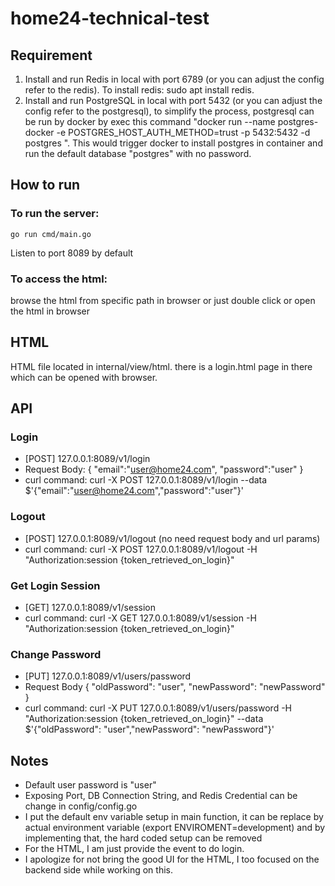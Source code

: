 # home24-technical-test

## Requirement

1. Install and run Redis in local with port 6789 (or you can adjust the config refer to the redis). To install redis: sudo apt install redis.
2. Install and run PostgreSQL in local with port 5432 (or you can adjust the config refer to the postgresql), to simplify the process, postgresql can be run by docker by exec this command "docker run --name postgres-docker -e POSTGRES_HOST_AUTH_METHOD=trust -p 5432:5432 -d postgres
". This would trigger docker to install postgres in container and run the default database "postgres" with no password.

## How to run 

### To run the server:
`go run cmd/main.go`

Listen to port 8089 by default

### To access the html:
browse the html from specific path in browser or just double click or open the html in browser 

## HTML
HTML file located in internal/view/html. there is a login.html page in there which can be opened with browser.

## API

### Login
- [POST] 127.0.0.1:8089/v1/login 
- Request Body:
{
    "email":"user@home24.com",
    "password":"user"
}
- curl command: 
curl -X POST 127.0.0.1:8089/v1/login --data $'{"email":"user@home24.com","password":"user"}'

### Logout
- [POST] 127.0.0.1:8089/v1/logout (no need request body and url params)
- curl command:
curl -X POST 127.0.0.1:8089/v1/logout -H "Authorization:session {token_retrieved_on_login}"

### Get Login Session
- [GET] 127.0.0.1:8089/v1/session 
- curl command:
curl -X GET 127.0.0.1:8089/v1/session -H "Authorization:session {token_retrieved_on_login}"

### Change Password
- [PUT] 127.0.0.1:8089/v1/users/password
- Request Body
{
    "oldPassword": "user",
    "newPassword": "newPassword"
}
- curl command: 
curl -X PUT 127.0.0.1:8089/v1/users/password -H "Authorization:session {token_retrieved_on_login}" --data $'{"oldPassword": "user","newPassword": "newPassword"}'

## Notes

- Default user password is "user"
- Exposing Port, DB Connection String, and Redis Credential can be change in config/config.go
- I put the default env variable setup in main function, it can be replace by actual environment variable (export ENVIROMENT=development) and by implementing that, the hard coded setup can be removed
- For the HTML, I am just provide the event to do login.
- I apologize for not bring the good UI for the HTML, I too focused on the backend side while working on this.